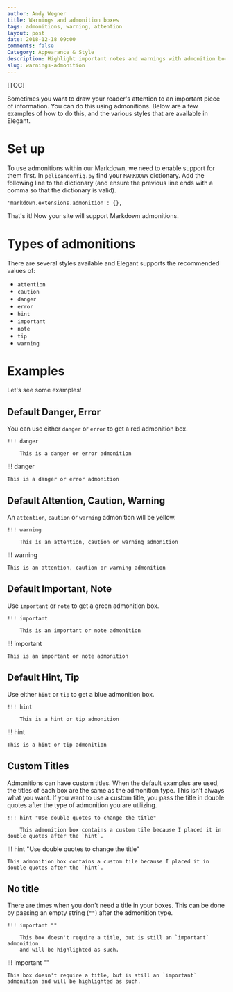 ```yaml
---
author: Andy Wegner
title: Warnings and admonition boxes
tags: admonitions, warning, attention
layout: post
date: 2018-12-18 09:00
comments: false
Category: Appearance & Style
description: Highlight important notes and warnings with admonition boxes.
slug: warnings-admonition
---
```


[TOC]

Sometimes you want to draw your reader's attention to an important piece of
information. You can do this using admonitions. Below are a few examples of how
to do this, and the various styles that are available in Elegant.

# Set up

To use admonitions within our Markdown, we need to enable support for them first.
In `pelicanconfig.py` find your `MARKDOWN` dictionary. Add the following line to
the dictionary (and ensure the previous line ends with a comma so that the dictionary
is valid).

    'markdown.extensions.admonition': {},

That's it! Now your site will support Markdown admonitions.

# Types of admonitions

There are several styles available and Elegant supports the recommended values of:

- `attention`
- `caution`
- `danger`
- `error`
- `hint`
- `important`
- `note`
- `tip`
- `warning`

# Examples

Let's see some examples!

## Default Danger, Error

You can use either `danger` or `error` to get a red admonition box.

    !!! danger

        This is a danger or error admonition

!!! danger

    This is a danger or error admonition

## Default Attention, Caution, Warning

An `attention`, `caution` or `warning` admonition will be yellow.

    !!! warning

        This is an attention, caution or warning admonition

!!! warning

    This is an attention, caution or warning admonition

## Default Important, Note

Use `important` or `note` to get a green admonition box.

    !!! important

        This is an important or note admonition

!!! important

    This is an important or note admonition

## Default Hint, Tip

Use either `hint` or `tip` to get a blue admonition box.

    !!! hint

        This is a hint or tip admonition

!!! hint

    This is a hint or tip admonition

## Custom Titles

Admonitions can have custom titles. When the default examples are used, the titles
of each box are the same as the admonition type. This isn't always what you want.
If you want to use a custom title, you pass the title in double quotes after the
type of admonition you are utilizing.

    !!! hint "Use double quotes to change the title"

        This admonition box contains a custom tile because I placed it in double quotes after the `hint`.

!!! hint "Use double quotes to change the title"

    This admonition box contains a custom tile because I placed it in double quotes after the `hint`.

## No title

There are times when you don't need a title in your boxes. This can be done by
passing an empty string (`""`) after the admonition type.

    !!! important ""

        This box doesn't require a title, but is still an `important` admonition
        and will be highlighted as such.

!!! important ""

    This box doesn't require a title, but is still an `important` admonition and will be highlighted as such.
